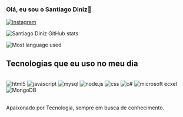 
### Olá, eu sou o Santiago  Diniz🖖

[![instagram](https://img.shields.io/badge/Instagram-E4405F?style=for-the-badge&logo=instagram&logoColor=white )](https://www.instagram.com/s4nt_dev/)

![Santiago Diniz GitHub stats](https://github-readme-stats.vercel.app/api?username=Santiago-Diniz&show_icons=true&theme=dracula)

![Most language used](https://github-readme-stats.vercel.app/api/top-langs/?username=Santiago-Diniz&theme=blue-green)

## Tecnologias que eu uso no meu dia

<div style="display: inline_block"><br/>

 <img aling= "center" alt="html5" src="https://img.shields.io/badge/HTML5-E34F26?style=for-the-badge&logo=html5&logoColor=white" />
<img aling= "center" alt="javascript" src="https://img.shields.io/badge/JavaScript-323330?style=for-the-badge&logo=javascript&logoColor=F7DF1E" />
<img aling= "center" alt="mysql" src="https://img.shields.io/badge/MySQL-00000F?style=for-the-badge&logo=mysql&logoColor=white" />
<img aling= "center" alt="node.js" src="https://img.shields.io/badge/Node.js-43853D?style=for-the-badge&logo=node.js&logoColor=white" />
<img aling= "center" alt="css" src="https://img.shields.io/badge/CSS3-1572B6?style=for-the-badge&logo=css3&logoColor=white" />
<img aling= "center" alt="c#" src="https://img.shields.io/badge/C%23-239120?style=for-the-badge&logo=c-sharp&logoColor=white" />
<img aling= "center" alt="microsoft ecxel" src="https://img.shields.io/badge/Microsoft_Excel-217346?style=for-the-badge&logo=microsoft-excel&logoColor=white" />
<img aling= "center" alt="MongoDB" src="https://img.shields.io/badge/MongoDB-4EA94B?style=for-the-badge&logo=mongodb&logoColor=white" />
 
</div><br/>

Apaixonado por Tecnologia, sempre em busca de conhecimento.
